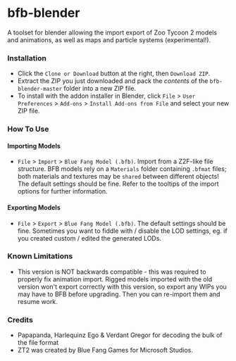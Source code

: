 # bfb-blender

A toolset for blender allowing the import export of Zoo Tycoon 2 models and animations, as well as maps and particle systems (experimental!).

### Installation
- Click the `Clone or Download` button at the right, then `Download ZIP`.
- Extract the ZIP you just downloaded and pack the _contents_ of the `bfb-blender-master` folder into a new ZIP file.
- To install with the addon installer in Blender, click `File` > `User Preferences` > `Add-ons` > `Install Add-ons from File` and select your new ZIP file.

### How To Use
#### Importing Models
- `File` > `Import` > `Blue Fang Model (.bfb)`. Import from a Z2F-like file structure. BFB models rely on a `Materials` folder containing `.bfmat` files; both materials and textures may be `shared` between different objects! The default settings should be fine. Refer to the tooltips of the import options for further information.
#### Exporting Models
- `File` > `Export` > `Blue Fang Model (.bfb)`. The default settings should be fine. Sometimes you want to fiddle with / disable the LOD settings, eg. if you created custom / edited the generated LODs.

### Known Limitations
- This version is NOT backwards compatible - this was required to properly fix animation import. Rigged models imported with the old version won't export correctly with this version, so export any WIPs you may have to BFB before upgrading. Then you can re-import them and resume work.

### Credits
- Papapanda, Harlequinz Ego & Verdant Gregor for decoding the bulk of the file format
- ZT2 was created by Blue Fang Games for Microsoft Studios.

